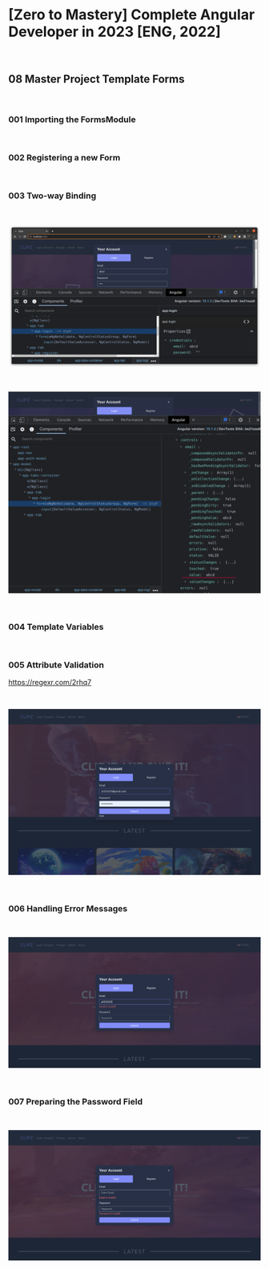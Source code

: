 # [Zero to Mastery] Complete Angular Developer in 2023 [ENG, 2022]

<br/>

## 08 Master Project Template Forms

<br/>

### 001 Importing the FormsModule

<br/>

### 002 Registering a new Form

<br/>

### 003 Two-way Binding

<br/>

![Application](/img/pic-m08-p01.png?raw=true)

<br/>

![Application](/img/pic-m08-p02.png?raw=true)

<br/>

### 004 Template Variables

<br/>

### 005 Attribute Validation

https://regexr.com/2rhq7

<br/>

![Application](/img/pic-m08-p03.png?raw=true)

<br/>

### 006 Handling Error Messages

<br/>

![Application](/img/pic-m08-p04.png?raw=true)

<br/>

### 007 Preparing the Password Field

<br/>

![Application](/img/pic-m08-p05.png?raw=true)
